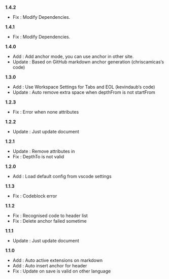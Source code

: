 **1.4.2**
- Fix : Modify Dependencies.

**1.4.1**
- Fix : Modify Dependencies.

**1.4.0**
- Add : Add anchor mode, you can use anchor in other site.
- Update : Based on GitHub markdown anchor generation (chriscamicas‘s code)

**1.3.0**
- Add : Use Workspace Settings for Tabs and EOL (kevindaub‘s code)
- Update : Auto remove extra space when depthFrom is not startFrom

**1.2.3**
- Fix : Error when none attributes

**1.2.2**
- Update : Just update document

**1.2.1**
- Update : Remove attributes in<!-- TOC -->
- Fix : DepthTo is not valid

**1.2.0**
- Add : Load default config from vscode settings

**1.1.3**
- Fix : Codeblock error

**1.1.2**
- Fix : Recognised code to header list
- Fix : Delete anchor failed sometime

**1.1.1**
- Update : Just update document

**1.1.0**
- Add : Auto active extensions on markdown
- Add : Auto insert anchor for header
- Fix : Update on save is valid on other language
